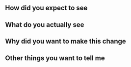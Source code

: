 ## How did you expect to see


## What do you actually see

## Why did you want to make this change

## Other things you want to tell me

